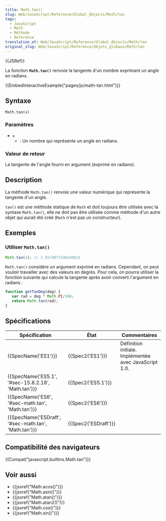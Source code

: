 ```yaml
---
title: Math.tan()
slug: Web/JavaScript/Reference/Global_Objects/Math/tan
tags:
  - JavaScript
  - Math
  - Méthode
  - Reference
translation_of: Web/JavaScript/Reference/Global_Objects/Math/tan
original_slug: Web/JavaScript/Reference/Objets_globaux/Math/tan
---
```

{{JSRef}}

La fonction **`Math.tan()`** renvoie la tangente d'un nombre exprimant un angle en radians.

{{EmbedInteractiveExample("pages/js/math-tan.html")}}

## Syntaxe

    Math.tan(x)

### Paramètres

- `x`
  - : Un nombre qui représente un angle en radians.

### Valeur de retour

La tangente de l'angle fourni en argument (exprimé en radians).

## Description

La méthode `Math.tan()` renvoie une valeur numérique qui représente la tangente d'un angle.

`tan()` est une méthode statique de `Math` et doit toujours être utilisée avec la syntaxe `Math.tan()`, elle ne doit pas être utilisée comme méthode d'un autre objet qui aurait été créé (`Math` n'est pas un constructeur).

## Exemples

### Utiliser `Math.tan()`

```js
Math.tan(1); // 1.5574077246549023
```

`Math.tan()` considère un argument exprimé en radians. Cependant, on peut vouloir travailler avec des valeurs en degrés. Pour cela, on pourra utiliser la fonction suivante qui calcule la tangente après avoir converti l'argument en radians :

```js
function getTanDeg(deg) {
   var rad = deg * Math.PI/180;
   return Math.tan(rad);
}
```

## Spécifications

| Spécification                                                        | État                         | Commentaires                                          |
| -------------------------------------------------------------------- | ---------------------------- | ----------------------------------------------------- |
| {{SpecName('ES1')}}                                             | {{Spec2('ES1')}}         | Définition initiale. Implémentée avec JavaScript 1.0. |
| {{SpecName('ES5.1', '#sec-15.8.2.18', 'Math.tan')}} | {{Spec2('ES5.1')}}     |                                                       |
| {{SpecName('ES6', '#sec-math.tan', 'Math.tan')}}     | {{Spec2('ES6')}}         |                                                       |
| {{SpecName('ESDraft', '#sec-math.tan', 'Math.tan')}} | {{Spec2('ESDraft')}} |                                                       |

## Compatibilité des navigateurs

{{Compat("javascript.builtins.Math.tan")}}

## Voir aussi

- {{jsxref("Math.acos()")}}
- {{jsxref("Math.asin()")}}
- {{jsxref("Math.atan()")}}
- {{jsxref("Math.atan2()")}}
- {{jsxref("Math.cos()")}}
- {{jsxref("Math.sin()")}}
